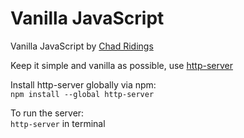 # Vanilla JavaScript
Vanilla JavaScript by [Chad Ridings](https://github.com/ChadRidings)

Keep it simple and vanilla as possible, use [http-server](https://www.npmjs.com/package/http-server)

Install http-server globally via npm:  
`npm install --global http-server`

To run the server:  
`http-server` in terminal

